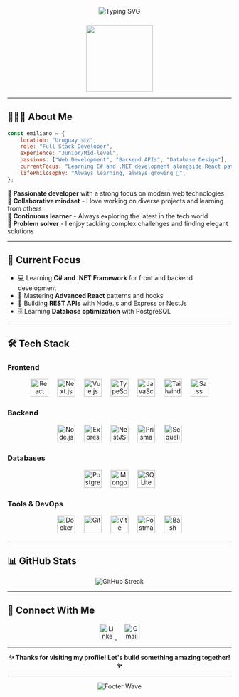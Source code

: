 <div align="center">
  <img src="https://readme-typing-svg.herokuapp.com/?lines=Hi!+I'm+Emiliano+Gonella+👋🏼;Full+Stack+Developer;Always+learning+new+technologies;Welcome+to+my+GitHub+profile!&font=Fira%20Code&center=true&width=380&height=50&duration=4000&pause=1000" alt="Typing SVG" />
</div>

###

<div align="center">
  <img height="150" src="https://media1.giphy.com/media/v1.Y2lkPTc5MGI3NjExYWRqZTJ4ZnBvZ2Vpc2JrbGVpNmwzbWQ4cWcwZWZhcndvdWhxOW5hOSZlcD12MV9pbnRlcm5hbF9naWZfYnlfaWQmY3Q9Zw/3o6ZtodgtXG3WSYKGs/giphy.gif"  />
</div>

---

## 👨🏽‍💻 **About Me**

```javascript
const emiliano = {
    location: "Uruguay 🇺🇾",
    role: "Full Stack Developer",
    experience: "Junior/Mid-level",
    passions: ["Web Development", "Backend APIs", "Database Design"],
    currentFocus: "Learning C# and .NET development alongside React patterns",
    lifePhilosophy: "Always learning, always growing 🚀",
};
```

🔹 **Passionate developer** with a strong focus on modern web technologies  
🔹 **Collaborative mindset** - I love working on diverse projects and learning from others  
🔹 **Continuous learner** - Always exploring the latest in the tech world  
🔹 **Problem solver** - I enjoy tackling complex challenges and finding elegant solutions  

---

## 🎯 **Current Focus**
- 💻 Learning **C# and .NET Framework** for front and backend development
- 🌱 Mastering **Advanced React** patterns and hooks
- 🚀 Building **REST APIs** with Node.js and Express or NestJs
- 🗄️ Learning **Database optimization** with PostgreSQL

---

## 🛠️ **Tech Stack**

### **Frontend**
<div align="center">
  <img src="https://cdn.simpleicons.org/react/61DAFB" height="40" alt="React" title="React" />
  <img width="12" />
  <img src="https://cdn.simpleicons.org/nextdotjs/000000" height="40" alt="Next.js" title="Next.js" />
  <img width="12" />
  <img src="https://cdn.simpleicons.org/vuedotjs/4FC08D" height="40" alt="Vue.js" title="Vue.js" />
  <img width="12" />
  <img src="https://cdn.simpleicons.org/typescript/3178C6" height="40" alt="TypeScript" title="TypeScript" />
  <img width="12" />
  <img src="https://cdn.simpleicons.org/javascript/F7DF1E" height="40" alt="JavaScript" title="JavaScript" />
  <img width="12" />
  <img src="https://cdn.simpleicons.org/tailwindcss/06B6D4" height="40" alt="Tailwind CSS" title="Tailwind CSS" />
  <img width="12" />
  <img src="https://cdn.simpleicons.org/sass/CC6699" height="40" alt="Sass" title="Sass" />
</div>

### **Backend**
<div align="center">
  <img src="https://cdn.simpleicons.org/nodedotjs/339933" height="40" alt="Node.js" title="Node.js" />
  <img width="12" />
  <img src="https://cdn.simpleicons.org/express/000000" height="40" alt="Express.js" title="Express.js" />
  <img width="12" />
  <img src="https://cdn.simpleicons.org/nestjs/E0234E" height="40" alt="NestJS" title="NestJS" />
  <img width="12" />
  <img src="https://cdn.simpleicons.org/prisma/2D3748" height="40" alt="Prisma" title="Prisma" />
  <img width="12" />
  <img src="https://cdn.simpleicons.org/sequelize/52B0E7" height="40" alt="Sequelize" title="Sequelize" />
</div>

### **Databases**
<div align="center">
  <img src="https://cdn.simpleicons.org/postgresql/4169E1" height="40" alt="PostgreSQL" title="PostgreSQL" />
  <img width="12" />
  <img src="https://cdn.simpleicons.org/mongodb/47A248" height="40" alt="MongoDB" title="MongoDB" />
  <img width="12" />
  <img src="https://cdn.simpleicons.org/sqlite/003B57" height="40" alt="SQLite" title="SQLite" />
</div>

### **Tools & DevOps**
<div align="center">
  <img src="https://cdn.simpleicons.org/docker/2496ED" height="40" alt="Docker" title="Docker" />
  <img width="12" />
  <img src="https://cdn.simpleicons.org/git/F05032" height="40" alt="Git" title="Git" />
  <img width="12" />
  <img src="https://cdn.simpleicons.org/vite/646CFF" height="40" alt="Vite" title="Vite" />
  <img width="12" />
  <img src="https://cdn.simpleicons.org/postman/FF6C37" height="40" alt="Postman" title="Postman" />
  <img width="12" />
  <img src="https://cdn.simpleicons.org/gnubash/4EAA25" height="40" alt="Bash" title="Bash" />
</div>

---

## 📊 **GitHub Stats**

<div align="center">
  <img src="https://github-readme-streak-stats.herokuapp.com/?user=egonella&theme=tokyonight&hide_border=true" alt="GitHub Streak" />
</div>

---

## 🤝 **Connect With Me**

<div align="center">
  <a href="https://www.linkedin.com/in/emiliano-gonella-dev/" target="_blank">
    <img src="https://img.shields.io/static/v1?message=LinkedIn&logo=linkedin&label=&color=0077B5&logoColor=white&labelColor=&style=for-the-badge" height="35" alt="LinkedIn" />
  </a>
  <img width="12" />
  <img src="https://img.shields.io/static/v1?message=emiliano.gonella.dev@gmail.com&logo=gmail&label=&color=D14836&logoColor=white&labelColor=&style=for-the-badge" height="35" alt="Gmail" />
</div>

---

<div align="center">
  <b>✨ Thanks for visiting my profile! Let's build something amazing together! ✨</b>
</div>

---

<div align="center">
  <img src="https://capsule-render.vercel.app/api?type=waving&color=gradient&height=100&section=footer" alt="Footer Wave" />
</div>

###
